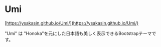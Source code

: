 # Umi

[https://ysakasin.github.io/Umi/](https://ysakasin.github.io/Umi/)

"Umi" は "Honoka"を元にした日本語も美しく表示できるBootstrapテーマです。


